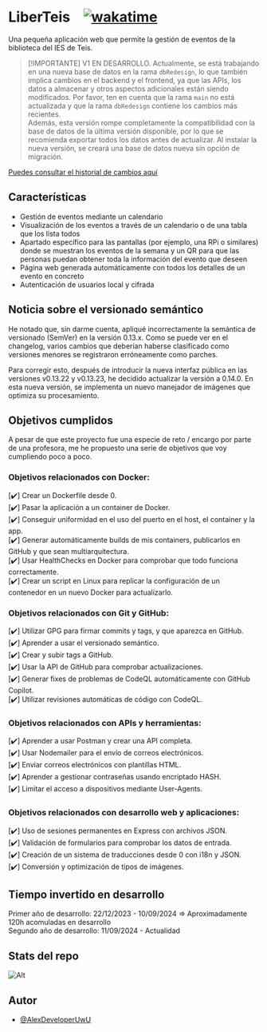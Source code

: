 # LiberTeis‎ ‎ ‎ ‎ ‎‎‎[![wakatime](https://wakatime.com/badge/github/AlexDeveloperUwU/liberteis.svg)](https://wakatime.com/badge/github/AlexDeveloperUwU/liberteis)

Una pequeña aplicación web que permite la gestión de eventos de la biblioteca del IES de Teis.

> [!IMPORTANTE] V1 EN DESARROLLO.
> Actualmente, se está trabajando en una nueva base de datos en la rama `dbRedesign`, lo que también implica cambios en el backend y el frontend, ya que las APIs, los datos a almacenar y otros aspectos adicionales están siendo modificados. Por favor, ten en cuenta que la rama `main` no está actualizada y que la rama `dbRedesign` contiene los cambios más recientes. <br> Además, esta versión rompe completamente la compatibilidad con la base de datos de la última versión disponible, por lo que se recomienda exportar todos los datos antes de actualizar. Al instalar la nueva versión, se creará una base de datos nueva sin opción de migración.

[Puedes consultar el historial de cambios aquí](./docs/changelog.md)

## Características

- Gestión de eventos mediante un calendario
- Visualización de los eventos a través de un calendario o de una tabla que los lista todos
- Apartado específico para las pantallas (por ejemplo, una RPi o similares) donde se muestran los eventos de la semana y un QR para que las personas puedan obtener toda la información del evento que deseen
- Página web generada automáticamente con todos los detalles de un evento en concreto
- Autenticación de usuarios local y cifrada

## Noticia sobre el versionado semántico

He notado que, sin darme cuenta, apliqué incorrectamente la semántica de versionado (SemVer) en la versión 0.13.x. Como se puede ver en el changelog, varios cambios que deberían haberse clasificado como versiones menores se registraron erróneamente como parches.

Para corregir esto, después de introducir la nueva interfaz pública en las versiones v0.13.22 y v0.13.23, he decidido actualizar la versión a 0.14.0. En esta nueva versión, se implementa un nuevo manejador de imágenes que optimiza su procesamiento.

## Objetivos cumplidos

A pesar de que este proyecto fue una especie de reto / encargo por parte de una profesora, me he propuesto una serie de objetivos que voy cumpliendo poco a poco.

### Objetivos relacionados con Docker:

[✔️] Crear un Dockerfile desde 0.  
[✔️] Pasar la aplicación a un container de Docker.  
[✔️] Conseguir uniformidad en el uso del puerto en el host, el container y la app.  
[✔️] Generar automáticamente builds de mis containers, publicarlos en GitHub y que sean multiarquitectura.  
[✔️] Usar HealthChecks en Docker para comprobar que todo funciona correctamente.  
[✔️] Crear un script en Linux para replicar la configuración de un contenedor en un nuevo Docker para actualizarlo.

### Objetivos relacionados con Git y GitHub:

[✔️] Utilizar GPG para firmar commits y tags, y que aparezca en GitHub.  
[✔️] Aprender a usar el versionado semántico.  
[✔️] Crear y subir tags a GitHub.  
[✔️] Usar la API de GitHub para comprobar actualizaciones.  
[✔️] Generar fixes de problemas de CodeQL automáticamente con GitHub Copilot.  
[✔️] Utilizar revisiones automáticas de código con CodeQL.

### Objetivos relacionados con APIs y herramientas:

[✔️] Aprender a usar Postman y crear una API completa.  
[✔️] Usar Nodemailer para el envío de correos electrónicos.  
[✔️] Enviar correos electrónicos con plantillas HTML.  
[✔️] Aprender a gestionar contraseñas usando encriptado HASH.  
[✔️] Limitar el acceso a dispositivos mediante User-Agents.

### Objetivos relacionados con desarrollo web y aplicaciones:

[✔️] Uso de sesiones permanentes en Express con archivos JSON.  
[✔️] Validación de formularios para comprobar los datos de entrada.  
[✔️] Creación de un sistema de traducciones desde 0 con i18n y JSON.  
[✔️] Conversión y optimización de tipos de imágenes.

## Tiempo invertido en desarrollo

Primer año de desarrollo: 22/12/2023 - 10/09/2024 => Aproximadamente 120h acomuladas en desarrollo  
Segundo año de desarrollo: 11/09/2024 - Actualidad

## Stats del repo

![Alt](https://repobeats.axiom.co/api/embed/31271bb411db22e430e939d345535195abc7ede4.svg "Repobeats analytics image")

## Autor

- [@AlexDeveloperUwU](https://www.github.com/AlexDeveloperUwU)
